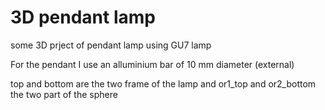 # 3D pendant lamp
 some 3D prject of pendant lamp using GU7 lamp

For the pendant I use an alluminium bar of 10 mm diameter (external)

top and bottom are the two frame of the lamp and or1_top and or2_bottom the two part of the sphere

